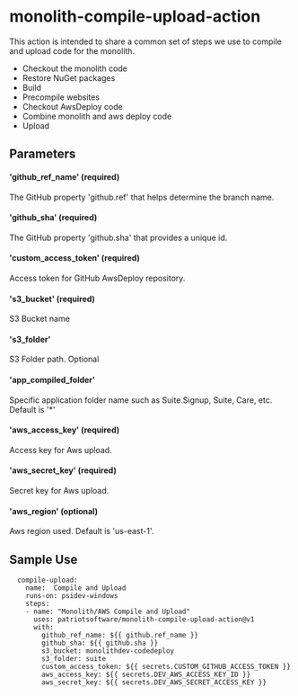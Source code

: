 # monolith-compile-upload-action

This action is intended to share a common set of steps we use to
compile and upload code for the monolith.

- Checkout the monolith code
- Restore NuGet packages
- Build
- Precompile websites
- Checkout AwsDeploy code
- Combine monolith and aws deploy code
- Upload 

## Parameters

#### 'github_ref_name' (required)
The GitHub property 'github.ref' that helps determine the branch name.

#### 'github_sha' (required)
The GitHub property 'github.sha' that provides a unique id.

#### 'custom_access_token' (required)
Access token for GitHub AwsDeploy repository.

#### 's3_bucket' (required)
S3 Bucket name

#### 's3_folder'
S3 Folder path. Optional

#### 'app_compiled_folder' 
Specific application folder name such as Suite.Signup, Suite, Care, etc. Default is '*'

#### 'aws_access_key' (required)
Access key for Aws upload.

#### 'aws_secret_key' (required)
Secret key for Aws upload.

#### 'aws_region' (optional)
Aws region used. Default is 'us-east-1'.

## Sample Use

```
  compile-upload: 
    name:  Compile and Upload
    runs-on: psidev-windows
    steps:
    - name: "Monolith/AWS Compile and Upload"
      uses: patriotsoftware/monolith-compile-upload-action@v1
      with:
        github_ref_name: ${{ github.ref_name }}
        github_sha: ${{ github.sha }}
        s3_bucket: monolithdev-codedeploy
        s3_folder: suite   
        custom_access_token: ${{ secrets.CUSTOM_GITHUB_ACCESS_TOKEN }}
        aws_access_key: ${{ secrets.DEV_AWS_ACCESS_KEY_ID }}
        aws_secret_key: ${{ secrets.DEV_AWS_SECRET_ACCESS_KEY }}
```
